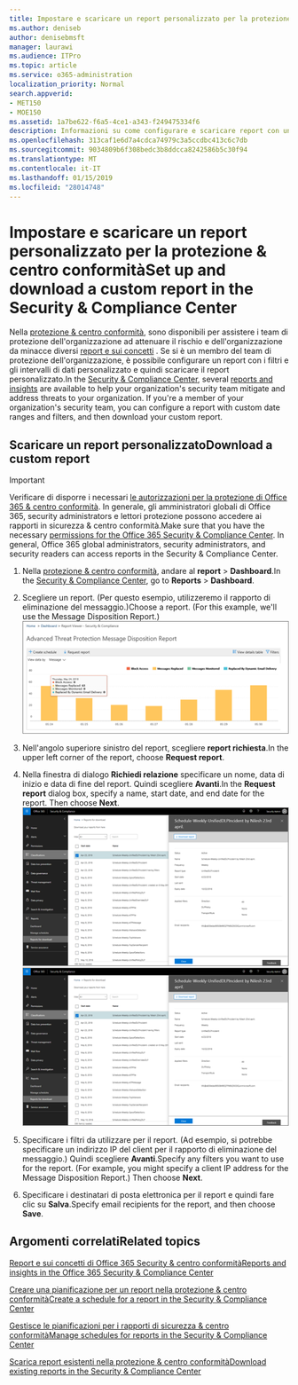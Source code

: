 ```yaml
---
title: Impostare e scaricare un report personalizzato per la protezione &amp; centro conformità
ms.author: deniseb
author: denisebmsft
manager: laurawi
ms.audience: ITPro
ms.topic: article
ms.service: o365-administration
localization_priority: Normal
search.appverid:
- MET150
- MOE150
ms.assetid: 1a7be622-f6a5-4ce1-a343-f249475334f6
description: Informazioni su come configurare e scaricare report con un intervallo di date personalizzato e filtri di sicurezza &amp; centro conformità.
ms.openlocfilehash: 313caf1e6d7a4cdca74979c3a5ccdbc413c6c7db
ms.sourcegitcommit: 9034809b6f308bedc3b8ddcca8242586b5c30f94
ms.translationtype: MT
ms.contentlocale: it-IT
ms.lasthandoff: 01/15/2019
ms.locfileid: "28014748"
---
```

# <a name="set-up-and-download-a-custom-report-in-the-security-amp-compliance-center"></a><span data-ttu-id="5766e-103">Impostare e scaricare un report personalizzato per la protezione &amp; centro conformità</span><span class="sxs-lookup"><span data-stu-id="5766e-103">Set up and download a custom report in the Security &amp; Compliance Center</span></span>

<span data-ttu-id="5766e-p101">Nella [protezione &amp; centro conformità](https://protection.office.com), sono disponibili per assistere i team di protezione dell'organizzazione ad attenuare il rischio e dell'organizzazione da minacce diversi [report e sui concetti](reports-and-insights-in-security-and-compliance.md) . Se si è un membro del team di protezione dell'organizzazione, è possibile configurare un report con i filtri e gli intervalli di dati personalizzato e quindi scaricare il report personalizzato.</span><span class="sxs-lookup"><span data-stu-id="5766e-p101">In the [Security &amp; Compliance Center](https://protection.office.com), several [reports and insights](reports-and-insights-in-security-and-compliance.md) are available to help your organization's security team mitigate and address threats to your organization. If you're a member of your organization's security team, you can configure a report with custom date ranges and filters, and then download your custom report.</span></span> 
  
## <a name="download-a-custom-report"></a><span data-ttu-id="5766e-106">Scaricare un report personalizzato</span><span class="sxs-lookup"><span data-stu-id="5766e-106">Download a custom report</span></span>

> [!IMPORTANT]
> <span data-ttu-id="5766e-p102">Verificare di disporre i necessari [le autorizzazioni per la protezione di Office 365 &amp; centro conformità](permissions-in-the-security-and-compliance-center.md). In generale, gli amministratori globali di Office 365, security administrators e lettori protezione possono accedere ai rapporti in sicurezza &amp; centro conformità.</span><span class="sxs-lookup"><span data-stu-id="5766e-p102">Make sure that you have the necessary [permissions for the Office 365 Security &amp; Compliance Center](permissions-in-the-security-and-compliance-center.md). In general, Office 365 global administrators, security administrators, and security readers can access reports in the Security &amp; Compliance Center.</span></span> 
  
1. <span data-ttu-id="5766e-109">Nella [protezione &amp; centro conformità](https://protection.office.com), andare al **report** \> **Dashboard**.</span><span class="sxs-lookup"><span data-stu-id="5766e-109">In the [Security &amp; Compliance Center](https://protection.office.com), go to **Reports** \> **Dashboard**.</span></span>
    
2. <span data-ttu-id="5766e-p103">Scegliere un report. (Per questo esempio, utilizzeremo il rapporto di eliminazione del messaggio.)</span><span class="sxs-lookup"><span data-stu-id="5766e-p103">Choose a report. (For this example, we'll use the Message Disposition Report.)</span></span><br/>![Scegliere Report richieste per scaricare un report](media/b566925d-b9d9-453d-9bdd-f2637c7ba140.png)
  
3. <span data-ttu-id="5766e-113">Nell'angolo superiore sinistro del report, scegliere **report richiesta**.</span><span class="sxs-lookup"><span data-stu-id="5766e-113">In the upper left corner of the report, choose **Request report**.</span></span>
    
4. <span data-ttu-id="5766e-p104">Nella finestra di dialogo **Richiedi relazione** specificare un nome, data di inizio e data di fine del report. Quindi scegliere **Avanti**.</span><span class="sxs-lookup"><span data-stu-id="5766e-p104">In the **Request report** dialog box, specify a name, start date, and end date for the report. Then choose **Next**.</span></span><br/><span data-ttu-id="5766e-116">![In sicurezza &amp; centro conformità, selezionare rapporti \> rapporti per il download](media/65e625f5-c98c-49fc-9c1f-8c80ec8308fd.png)</span><span class="sxs-lookup"><span data-stu-id="5766e-116">![In the Security &amp; Compliance Center, choose Reports \> Reports for download](media/65e625f5-c98c-49fc-9c1f-8c80ec8308fd.png)</span></span>
  
5. <span data-ttu-id="5766e-p105">Specificare i filtri da utilizzare per il report. (Ad esempio, si potrebbe specificare un indirizzo IP del client per il rapporto di eliminazione del messaggio.) Quindi scegliere **Avanti**.</span><span class="sxs-lookup"><span data-stu-id="5766e-p105">Specify any filters you want to use for the report. (For example, you might specify a client IP address for the Message Disposition Report.) Then choose **Next**.</span></span>
    
6. <span data-ttu-id="5766e-119">Specificare i destinatari di posta elettronica per il report e quindi fare clic su **Salva**.</span><span class="sxs-lookup"><span data-stu-id="5766e-119">Specify email recipients for the report, and then choose **Save**.</span></span>
    
## <a name="related-topics"></a><span data-ttu-id="5766e-120">Argomenti correlati</span><span class="sxs-lookup"><span data-stu-id="5766e-120">Related topics</span></span>

[<span data-ttu-id="5766e-121">Report e sui concetti di Office 365 Security &amp; centro conformità</span><span class="sxs-lookup"><span data-stu-id="5766e-121">Reports and insights in the Office 365 Security &amp; Compliance Center</span></span>](reports-and-insights-in-security-and-compliance.md)
  
[<span data-ttu-id="5766e-122">Creare una pianificazione per un report nella protezione &amp; centro conformità</span><span class="sxs-lookup"><span data-stu-id="5766e-122">Create a schedule for a report in the Security &amp; Compliance Center</span></span>](create-a-schedule-for-a-report.md)
  
[<span data-ttu-id="5766e-123">Gestisce le pianificazioni per i rapporti di sicurezza &amp; centro conformità</span><span class="sxs-lookup"><span data-stu-id="5766e-123">Manage schedules for reports in the Security &amp; Compliance Center</span></span>](manage-schedules-for-multiple-reports.md)
  
[<span data-ttu-id="5766e-124">Scarica report esistenti nella protezione &amp; centro conformità</span><span class="sxs-lookup"><span data-stu-id="5766e-124">Download existing reports in the Security &amp; Compliance Center</span></span>](download-existing-reports.md)
  

